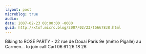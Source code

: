 ```yaml
---
layout: post
microblog: true
audio: 
date: 2007-02-23 00:00:00 -0000
guid: http://xtof.micro.blog/2007/02/23/t5667838.html
---
```

Biking to ROSE PARTY - 22 rue de Douai Paris 9e (métro Pigalle) au Carmen... to join call Carl 06 61 26 18 26
